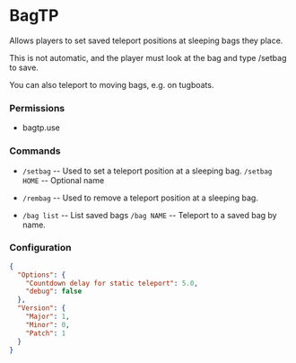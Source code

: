 # BagTP
Allows players to set saved teleport positions at sleeping bags they place.

This is not automatic, and the player must look at the bag and type /setbag to save.

You can also teleport to moving bags, e.g. on tugboats.

### Permissions
  - bagtp.use

### Commands
  - `/setbag` -- Used to set a teleport position at a sleeping bag.
    `/setbag HOME` -- Optional name
  - `/rembag` -- Used to remove a teleport position at a sleeping bag.

  - `/bag list` -- List saved bags
    `/bag NAME` -- Teleport to a saved bag by name.

### Configuration
```json
{
  "Options": {
    "Countdown delay for static teleport": 5.0,
    "debug": false
  },
  "Version": {
    "Major": 1,
    "Minor": 0,
    "Patch": 1
  }
}
```


